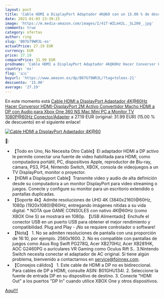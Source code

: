 ```yaml
---
layout: post
title: 'Cable HDMI a DisplayPort Adaptador 4K@60 con un 15.00 % de descuento'
date: 2021-01-03 23:39:23
image: 'https://m.media-amazon.com/images/I/41T-WZLm42L._SL200_.jpg'
comments: true
category: ofertas
author: ring
slug: 'B07G79WR3L-es'
actualPrice: 27.19 EUR
currency: EUR
price: 27.19
comparePrice: 31.99 EUR
prodname: 'Cable HDMI a DisplayPort Adaptador 4K@60Hz Hacer Conversor HDMI-DisplayPort 2M Activo Convertidor Macho HDMI a DP con Audio para Xbox One 360 NS Mac Mini PC a Monitor TV 1080P@60Hz Conector/Adapter'
country: 'es'
flag: '🇪🇸'
buyurl: 'https://www.amazon.es/dp/B07G79WR3L/?tag=tolees-21'
descuento: '15.00'
average: '27.19'
---
```


En este momento está [Cable HDMI a DisplayPort Adaptador 4K@60Hz Hacer Conversor HDMI-DisplayPort 2M Activo Convertidor Macho HDMI a DP con Audio para Xbox One 360 NS Mac Mini PC a Monitor TV 1080P@60Hz Conector/Adapter](https://www.amazon.es/dp/B07G79WR3L/?tag=tolees-21) a 27.19 EUR (original: 31.99 EUR) (15.00 %  de descuento) en el siguiente enlace!

[![Cable HDMI a DisplayPort Adaptador 4K@60](https://m.media-amazon.com/images/I/41T-WZLm42L._SL200_.jpg)](https://www.amazon.es/dp/B07G79WR3L/?tag=tolees-21)

🔎:

- 【Todo en Uno, No Necesita Otro Cable】El adaptador HDMI a DP activo le permite conectar una fuente de video habilitada para HDMI, como computadora portátil, PC, dispositivos Apple, reproductor de Blu-ray, cámara, PS3, PS4, Nintendo Switch, XBOX, consola de videojuegos a un TV DisplayPort, monitor o proyector.
- 【HDMI a Displayport Cable】Transmite video y audio de alta definición desde su computadora a un monitor DisplayPort para video streaming o juegos. Conecte y configure su monitor para un escritorio extendido o pantallas duplicadas.
- 【Soporte 4k】Admite resoluciones de UHD 4K (3840x2160)@60Hz, 1080p (1920x1080)@60Hz, entregando imágenes nítidas a su vida digital. * NOTA que GAME CONSOLES con nativo 4K@60Hz (como XBOX One S) se mostrará en 1080p. 【USB Alimentado】Enchufe el conector USB en un puerto USB para obtener el mejor rendimiento y compatibilidad. Plug and Play - ¡No se requiere controlador o software!
- 【Nota】 1. No se admiten resoluciones de pantalla con una proporción de 16:10, por ejemplo. 2560x1600. 2. No es compatible con pantallas de juegos como Asus Rog Swift PG278Q, Acer XB270HU, Acer XB281HK, AOC G2460PG o auriculares VR Gaming como Oculus Rift S.. 3.Nintendo Switch necesita conectar el adaptador de AC original. Si tiene algún problema, bienvenido a contactarnos en service@foinnex.com.
- 【Consejos cálidos】 1. Este cable de HDMI a DP no es bidireccional. Para cables de DP a HDMI, consulte ASIN: B01GHU134I. 2. Seleccione la fuente de entrada DP en su dispositivo de destino. 3. Conecte "HDMI Out" a los puertos "DP In" cuando utilice XBOX One y otros dispositivos.

[Aquí!!!](https://www.amazon.es/dp/B07G79WR3L/?tag=tolees-21)
